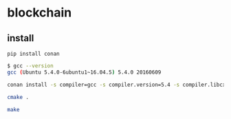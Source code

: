 # blockchain

## install

```
pip install conan
```

```bash
$ gcc --version
gcc (Ubuntu 5.4.0-6ubuntu1~16.04.5) 5.4.0 20160609

conan install -s compiler=gcc -s compiler.version=5.4 -s compiler.libcxx=libstdc++11 --build=missing .

cmake .

make 
```
